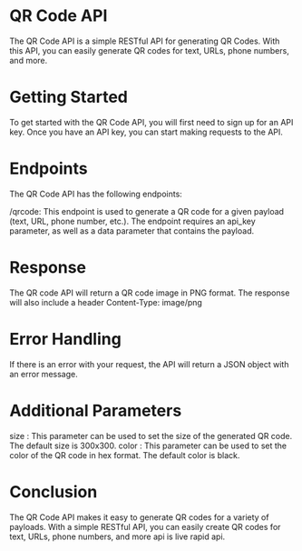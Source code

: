 # QR Code API

The QR Code API is a simple RESTful API for generating QR Codes. With this API, you can easily generate QR codes for text, URLs, phone numbers, and more.

# Getting Started

To get started with the QR Code API, you will first need to sign up for an API key. Once you have an API key, you can start making requests to the API.

# Endpoints

The QR Code API has the following endpoints:

/qrcode: This endpoint is used to generate a QR code for a given payload (text, URL, phone number, etc.). The endpoint requires an api_key parameter, as well as a data parameter that contains the payload.

# Response

The QR code API will return a QR code image in PNG format. The response will also include a header Content-Type: image/png

# Error Handling

If there is an error with your request, the API will return a JSON object with an error message.

# Additional Parameters

size : This parameter can be used to set the size of the generated QR code. The default size is 300x300.
color : This parameter can be used to set the color of the QR code in hex format. The default color is black.

# Conclusion

The QR Code API makes it easy to generate QR codes for a variety of payloads. With a simple RESTful API, you can easily create QR codes for text, URLs, phone numbers, and more api is live rapid api.
